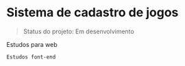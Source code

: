 <h1>Sistema de cadastro de jogos</h1>

>Status do projeto: Em desenvolvimento

Estudos para web

```
Estudos font-end 
```
